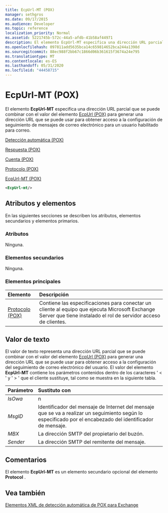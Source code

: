 ```yaml
---
title: EcpUrl-MT (POX)
manager: sethgros
ms.date: 09/17/2015
ms.audience: Developer
ms.topic: reference
localization_priority: Normal
ms.assetid: 5221745b-572c-44a5-afdb-41b58af44971
description: El elemento EcpUrl-MT especifica una dirección URL parcial que se puede combinar con el valor del elemento EcpUrl (POX) para generar una dirección URL que se puede usar para obtener acceso a la configuración de seguimiento de mensajes de correo electrónico para un usuario habilitado para correo.
ms.openlocfilehash: 097811add5635bca14c659814652bca244a1398d
ms.sourcegitcommit: 88ec988f2bb67c1866d06b361615f3674a24e795
ms.translationtype: MT
ms.contentlocale: es-ES
ms.lasthandoff: 05/31/2020
ms.locfileid: "44458715"
---
```

# <a name="ecpurl-mt-pox"></a>EcpUrl-MT (POX)

El elemento **EcpUrl-MT** especifica una dirección URL parcial que se puede combinar con el valor del elemento [EcpUrl (POX)](ecpurl-pox.md) para generar una dirección URL que se puede usar para obtener acceso a la configuración de seguimiento de mensajes de correo electrónico para un usuario habilitado para correo. 
  
[Detección automática (POX)](autodiscover-pox.md)
  
[Respuesta (POX)](response-pox.md)
  
[Cuenta (POX)](account-pox.md)
  
[Protocolo (POX)](protocol-pox.md)
  
[EcpUrl-MT (POX)](ecpurl-mt-pox.md)
  
```XML
<EcpUrl-mt/>
```

## <a name="attributes-and-elements"></a>Atributos y elementos

En las siguientes secciones se describen los atributos, elementos secundarios y elementos primarios.
  
### <a name="attributes"></a>Atributos

Ninguna.
  
### <a name="child-elements"></a>Elementos secundarios

Ninguna.
  
### <a name="parent-elements"></a>Elementos principales

|**Elemento**|**Descripción**|
|:-----|:-----|
|[Protocolo (POX)](protocol-pox.md) <br/> |Contiene las especificaciones para conectar un cliente al equipo que ejecuta Microsoft Exchange Server que tiene instalado el rol de servidor acceso de clientes.  <br/> |
   
## <a name="text-value"></a>Valor de texto

El valor de texto representa una dirección URL parcial que se puede combinar con el valor del elemento [EcpUrl (POX)](ecpurl-pox.md) para generar una dirección URL que se puede usar para obtener acceso a la configuración del seguimiento de correo electrónico del usuario. El valor del elemento **EcpUrl-MT** contiene los parámetros contenidos dentro de los caracteres ' < ' y ' > ' que el cliente sustituye, tal como se muestra en la siguiente tabla. 
  
|**Parámetro**|**Sustituto con**|
|:-----|:-----|
| _IsOwa_ <br/> |n  <br/> |
| _MsgID_ <br/> |Identificador del mensaje de Internet del mensaje que se va a realizar un seguimiento según lo especificado por el encabezado del identificador de mensaje.  <br/> |
| _MBX_ <br/> |La dirección SMTP del propietario del buzón.  <br/> |
| _Sender_ <br/> |La dirección SMTP del remitente del mensaje.  <br/> |
   
## <a name="remarks"></a>Comentarios

El elemento **EcpUrl-MT** es un elemento secundario opcional del elemento **Protocol** . 
  
## <a name="see-also"></a>Vea también



[Elementos XML de detección automática de POX para Exchange](pox-autodiscover-xml-elements-for-exchange.md)

